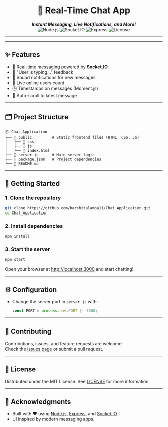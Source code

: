 <h1 align="center">🚀 Real-Time Chat App</h1>
<p align="center">
  <b><i>Instant Messaging, Live Notifications, and More!</i></b><br>
  <img src="https://img.shields.io/badge/Node.js-Chat%20App-brightgreen?style=flat-square" alt="Node.js"/>
  <img src="https://img.shields.io/badge/Socket.IO-Real%20Time-blue?style=flat-square" alt="Socket.IO"/>
  <img src="https://img.shields.io/badge/Express-Server-lightgrey?style=flat-square" alt="Express"/>
  <img src="https://img.shields.io/github/license/harshitalamba11/Chat_Application?style=flat-square" alt="License"/>
</p>

---

<p align="center">
  <!-- Add a screenshot of your app below -->
  <!-- <img src="path/to/screenshot.png" alt="App Screenshot" width="500"/> -->
</p>

---

## ✨ Features

- 💬 Real-time messaging powered by **Socket.IO**
- 👀 "User is typing…" feedback
- 🔔 Sound notifications for new messages
- 👥 Live online users count
- 🕒 Timestamps on messages (Moment.js)
- 🔄 Auto-scroll to latest message

---

## 🗂️ Project Structure

```
📦 Chat_Application
├── 📂 public         # Static frontend files (HTML, CSS, JS)
│   ├── 📂 css
│   ├── 📂 js
│   └── 📝 index.html
├── 📝 server.js      # Main server logic
├── 📝 package.json   # Project dependencies
└── 📝 README.md
```

---

## 🚦 Getting Started

### 1. Clone the repository

```bash
git clone https://github.com/harshitalamba11/Chat_Application.git
cd Chat_Application
```

### 2. Install dependencies

```bash
npm install
```

### 3. Start the server

```bash
npm start
```

Open your browser at [http://localhost:3000](http://localhost:3000) and start chatting!

---

## ⚙️ Configuration

- Change the server port in `server.js` with:
  ```js
  const PORT = process.env.PORT || 3000;
  ```

---

## 🤝 Contributing

Contributions, issues, and feature requests are welcome!  
Check the [issues page](https://github.com/harshitalamba11/Chat_Application/issues) or submit a pull request.

---

## 📄 License

Distributed under the MIT License. See [LICENSE](LICENSE) for more information.

---

## 🙏 Acknowledgments

- Built with ❤️ using [Node.js](https://nodejs.org/), [Express](https://expressjs.com/), and [Socket.IO](https://socket.io/).
- UI inspired by modern messaging apps.
